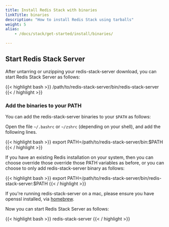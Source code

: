 ```yaml
---
title: Install Redis Stack with binaries
linkTitle: binaries
description: "How to install Redis Stack using tarballs"
weight: 5
alias: 
    - /docs/stack/get-started/install/binaries/

---
```


## Start Redis Stack Server

After untarring or unzipping your redis-stack-server download, you can start Redis Stack Server as follows:

{{< highlight bash >}}
/path/to/redis-stack-server/bin/redis-stack-server
{{< / highlight >}}

### Add the binaries to your PATH

You can add the redis-stack-server binaries to your `$PATH` as follows:

Open the file `~/.bashrc` or `~/zshrc` (depending on your shell), and add the following lines.

{{< highlight bash >}}
export PATH=/path/to/redis-stack-server/bin:$PATH
{{< / highlight >}}

If you have an existing Redis installation on your system, then you can choose override those override those PATH variables as before, or you can choose to only add redis-stack-server binary as follows:

{{< highlight bash >}}
export PATH=/path/to/redis-stack-server/bin/redis-stack-server:$PATH
{{< / highlight >}}

If you're running redis-stack-server on a mac, please ensure you have openssl installed, via [homebrew](https://brew.sh/).

Now you can start Redis Stack Server as follows:

{{< highlight bash >}}
redis-stack-server
{{< / highlight >}}
